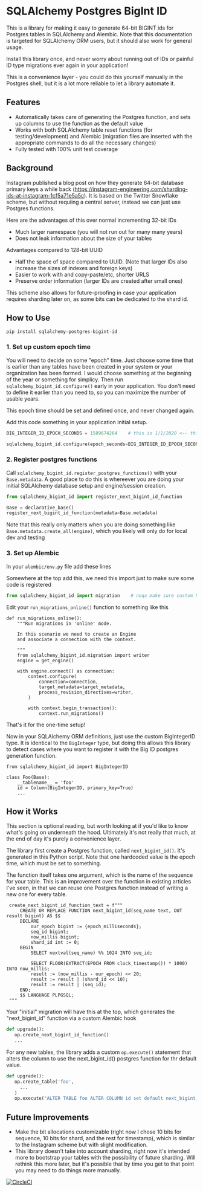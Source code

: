 # SQLAlchemy Postgres BigInt ID

This is a library for making it easy to generate 64-bit BIGINT ids for Postgres tables in SQLAlchemy and Alembic. Note that this documentation is targeted for  SQLAlchemy ORM users, but it should also work for general usage.

Install this library once, and never worry about running out of IDs or painful ID type migrations ever again in your application!

This is a convenience layer - you could do this yourself manually in the Postgres shell, but it is a lot more reliable to let a library automate it.

## Features
- Automatically takes care of generating the Postgres function, and sets up columns to use the function as the default value
- Works with both SQLAlchemy table reset functions (for testing/development) and Alembic (migration files are inserted with the appropriate commands to do all the necessary changes)
- Fully tested with 100% unit test coverage

## Background
Instagram published a blog post on how they generate 64-bit database primary keys a while back (https://instagram-engineering.com/sharding-ids-at-instagram-1cf5a71e5a5c). It is based on the Twitter Snowflake scheme, but without requiing a central server, instead we can just use Postgres functions.

Here are the advantages of this over normal incrementing 32-bit IDs
- Much larger namespace (you will not run out for many many years)
- Does not leak information about the size of your tables

Advantages compared to 128-bit UUID
- Half the space of space compared to UUID. (Note that larger IDs also increase the sizes of indexes and foreign keys)
- Easier to work with and copy-paste/etc, shorter URLS
- Preserve order information (larger IDs are created after small ones)

This scheme also allows for future-proofing in case your application requires sharding later on, as some bits can be dedicated to the shard id.


## How to Use
```
pip install sqlalchemy-postgres-bigint-id
```

### 1. Set up custom epoch time
You will need to decide on some "epoch" time. Just choose some time that is earlier than any tables have been created in your system or your organization has been formed. I would choose something at the beginning of the year or something for simplicy. Then run `sqlalchemy_bigint_id.configure()` early in your application. You don't need to define it earlier than you need to, so you can maximize the number of usable years.

This epoch time should be set and defined once, and never changed again.

Add this code something in your application initial setup.
```python
BIG_INTEGER_ID_EPOCH_SECONDS = 1589674264    # this is 1/1/2020 <-- this is just a sample, choose your own time

sqlalchemy_bigint_id.configure(epoch_seconds=BIG_INTEGER_ID_EPOCH_SECONDS)
```

### 2. Register postgres functions
Call `sqlalchemy_bigint_id.register_postgres_functions()` with your `Base.metadata`. A good place to do this is whereever you are doing your initial SQLAlchemy database setup and engine/session creation.
```python
from sqlalchemy_bigint_id import register_next_bigint_id_function

Base = declarative_base()
register_next_bigint_id_function(metadata=Base.metadata)
```

Note that this really only matters when you are doing something like `Base.metadata.create_all(engine)`, which you likely will only do for local dev and testing

### 3. Set up Alembic
In your `alembic/env.py` file add these lines

Somewhere at the top add this, we need this import just to make sure some code is registered
```python
from sqlalchemy_bigint_id import migration    # noqa make sure custom hooks are registered
```

Edit your `run_migrations_online()` function to something like this

```
def run_migrations_online():
    """Run migrations in 'online' mode.

    In this scenario we need to create an Engine
    and associate a connection with the context.

    """
    from sqlalchemy_bigint_id.migration import writer
    engine = get_engine()

    with engine.connect() as connection:
        context.configure(
            connection=connection,
            target_metadata=target_metadata,
            process_revision_directives=writer,
        )

        with context.begin_transaction():
            context.run_migrations()
```

That's it for the one-time setup!

Now in your SQLAlchemy ORM definitions, just use the custom BigIntegerID type. It is identical to the `BigInteger` type, but doing this allows this library to detect cases where you want to register it with the Big ID postgres generation function.

```
from sqlalchemy_bigint_id import BigIntegerID

class Foo(Base):
    __tablename__ = 'foo'
    id = Column(BigIntegerID, primary_key=True)
    ...
```

## How it Works
This section is optional reading, but worth looking at if you'd like to know what's going on underneath the hood. Ultimately it's not really that much, at the end of day it's purely a convenience layer.

The library first create a Postgres function, called `next_bigint_id()`. It's generated in this Python script. Note that one hardcoded value is the epoch time, which must be set to something.

The function itself takes one argument, which is the name of the sequence for your table. This is an improvement over the function in existing articles I've seen, in that we can reuse one Postgres function instead of writing a new one for every table.

```
 create_next_bigint_id_function_text = f"""
     CREATE OR REPLACE FUNCTION next_bigint_id(seq_name text, OUT result bigint) AS $$
     DECLARE
         our_epoch bigint := {epoch_milliseconds};
         seq_id bigint;
         now_millis bigint;
         shard_id int := 0;
     BEGIN
         SELECT nextval(seq_name) %% 1024 INTO seq_id;

         SELECT FLOOR(EXTRACT(EPOCH FROM clock_timestamp()) * 1000) INTO now_millis;
         result := (now_millis - our_epoch) << 20;
         result := result | (shard_id << 10);
         result := result | (seq_id);
     END;
     $$ LANGUAGE PLPGSQL;
 """
```

Your "initial" migration will have this at the top, which generates the "next_bigint_id" function via a custom Alembic hook
```python
def upgrade():
   op.create_next_bigint_id_function()
   ...
```

For any new tables, the library adds a custom `op.execute()` statement that alters the column to use the next_bigint_id() postgres function for thr default value.

```python
def upgrade():
   op.create_table('foo',
     ...
   )
   op.execute("ALTER TABLE foo ALTER COLUMN id set default next_bigint_id('foo_id_seq')")
```

## Future Improvements
- Make the bit allocations customizable (right now I chose 10 bits for sequence, 10 bits for shard, and the rest for timestamp), which is similar to the Instagram scheme but with slight modification.
- This library doesn't take into account sharding, right now it's intended more to bootstrap your tables with the possibility of future sharding. Will rethink this more later, but it's possible that by time you get to that point you may need to do things more manually.

[![CircleCI](https://circleci.com/gh/alvinchow86/sqlalchemy-postgres-bigint-id.svg?style=svg)](https://circleci.com/gh/alvinchow86/sqlalchemy-postgres-bigint-id)
